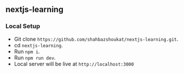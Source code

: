 ## nextjs-learning

### Local Setup
- Git clone `https://github.com/shahbazshoukat/nextjs-learning.git`.
- cd `nextjs-learning`.
- Run `npm i`.
- Run `npm run dev`.
- Local server will be live at `http://localhost:3000`
